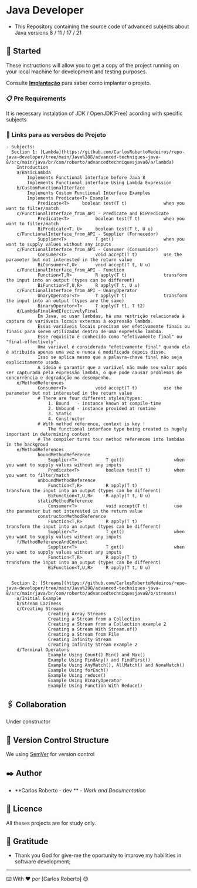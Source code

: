 # Java Developer

- This Repository containing the source code of advanced subjects about Java versions 8 / 11 / 17 / 21

## 🚀 Started

These instructions will allow you to get a copy of the project running on your local machine for development and testing purposes.

Consulte **[Implantação](#-implanta%C3%A7%C3%A3o)** para saber como implantar o projeto.

### 📋 Pre Requirements

  It is necessary instalation of JDK / OpenJDK(Free) acording with specific subjects 

### 🔧 Links para as versões do Projeto

	- Subjects:
	  Section 1: [Lambda](https://github.com/CarlosRobertoMedeiros/repo-java-developer/tree/main/Java%208/advanced-techniques-java-8/src/main/java/br/com/roberto/advancedtechniquesjava8/a/lambda)
		Introduction
        a/BasicLambda
            Implements Functional interface before Java 8
            Implements Functional interface Using Lambda Expression
        b/CustomFunctionalIterface
            Implements Custom Functional Interface Examples
            Implements Predicate<T> Example
                Predicate<T>     boolean test(T t)              when you want to filter/match
        c/FunctionalInterface_from_API - Predicate and BiPredicate
                Predicate<T>          boolean test(T t)         when you want to filter/match
                BiPredicate<T, U>     boolean test(T t, U u)
        c/FunctionalInterface_from_API - Supplier (Fornecedor)
                Supplier<T>           T get()                   when you want to supply values without any inputs
        c/FunctionalInterface_from_API - Consumer (Consumidor)
                Consumer<T>           void accept(T t)          use the parameter but not interested in the return value
                BiConsumer<T,U>       void accept(T t, U u) 
        c/FunctionalInterface_from_API - Function 
                Function<T,R>         R apply(T t)              transform the input into an output (types can be different) 
                BiFunction<T,U,R>     R apply(T t, U u)
        c/FunctionalInterface_from_API - UnaryOperator 
                UnaryOperator<T>      T apply(T t)              transform the input into an output (types are the same) 
                BinaryOperator<T>     T apply(T t1, T t2)
        d/LambdaFinalAndEfectivelyFinal
                Em Java, ao usar lambdas, há uma restrição relacionada à captura de variáveis locais externas à expressão lambda. 
                Essas variáveis locais precisam ser efetivamente finais ou finais para serem utilizadas dentro de uma expressão lambda. 
                Esse requisito é conhecido como "efetivamente final" ou "final-effectively".
                Uma variável é considerada "efetivamente final" quando ela é atribuída apenas uma vez e nunca é modificada depois disso. 
                Isso se aplica mesmo que a palavra-chave final não seja explicitamente usada.
                A ideia é garantir que a variável não mude seu valor após ser capturada pela expressão lambda, o que pode causar problemas de concorrência e degradação no desempenho.
		e/MethodReferences
                Consumer<T>           void accept(T t)          use the parameter but not interested in the return value     
                # There are four different styles/types:
                    1. Bound   - instance known at compile-time
                    2. Unbound - instance provided at runtime
                    3. Static
                    4. Constructor
                # With method reference, context is key !
                    The functional interface type being created is hugely important in determining context
                # The compiler turns tour method references into lambdas in the backgroud
		e/MethodReferences
                boundMethodReference
                    Supplier<T>           T get()                   when you want to supply values without any inputs
                    Predicate<T>          boolean test(T t)         when you want to filter/match
                unboundMethodReference
                    Function<T,R>         R apply(T t)              transform the input into an output (types can be different) 
                    BiFunction<T,U,R>     R apply(T t, U u)
                staticMethodReference
                    Consumer<T>           void accept(T t)          use the parameter but not interested in the return value
                constructorMethodReference
                    Function<T,R>         R apply(T t)              transform the input into an output (types can be different)
                    Supplier<T>           T get()                   when you want to supply values without any inputs
        f/MethodReferenceAndContext
                    Supplier<T>           T get()                   when you want to supply values without any inputs
                    Function<T,R>         R apply(T t)              transform the input into an output (types can be different)
                    BiFunction<T,U,R>     R apply(T t, U u)
                    
	  
	  Section 2: [Streams](https://github.com/CarlosRobertoMedeiros/repo-java-developer/tree/main/Java%208/advanced-techniques-java-8/src/main/java/br/com/roberto/advancedtechniquesjava8/b/streams)
		a/Initial Example
		b/Stream Laziness
		c/Creating Streams
                    Creating Array Streams
                    Creating a Stream from a Collection
                    Creating a Stream from a Collection example 2
                    Creating a Stream With Stream.of()
                    Creating a Stream from File
                    Creating Infinity Stream
                    Creating Infinity Stream example 2
		d/Terminal Operators
                    Example Using Count() Min() and Max()
                    Example Using FindAny() and FindFirst()
                    Example Using AnyMatch(), AllMatch() and NoneMatch()
                    Example Using forEach()
                    Example Using reduce()
                    Example Using BinaryOperator
                    Example Using Function With Reduce()


## 🖇️ Collaboration

  Under constructor

## 📌 Version Control Structure

We using [SemVer](http://semver.org/) for version control

## ✒️ Author

* **Carlos Roberto - dev ** - *Work and Documentation*


## 📄 Licence

   All theses projects are for study only.

## 🎁 Gratitude

* Thank you God for give-me the oportunity to improve my habilities in software development;
---
⌨️ With ❤️ por [Carlos Roberto] 😊